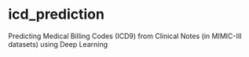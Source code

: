 # icd_prediction
Predicting Medical Billing Codes (ICD9) from Clinical Notes (in MIMIC-III datasets) using Deep Learning

